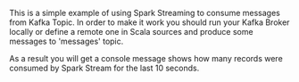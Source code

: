 This is a simple example of using Spark Streaming to consume messages from Kafka Topic.
In order to make it work you should run your Kafka Broker locally or define a remote one in Scala sources
and produce some messages to 'messages' topic.

As a result you will get a console message shows how many records were consumed by Spark Stream 
for the last 10 seconds.
